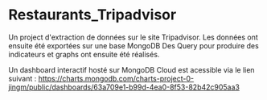 # Restaurants_Tripadvisor
Un project d'extraction de données sur le site Tripadvisor.
Les données ont ensuite été exportées sur une base MongoDB
Des Query pour produire des indicateurs et graphs ont ensuite été réalisés.

Un dashboard interactif hosté sur MongoDB Cloud est acessible via le lien suivant :
https://charts.mongodb.com/charts-project-0-jingm/public/dashboards/63a709e1-b99d-4ea0-8f53-82b42c905aa3
